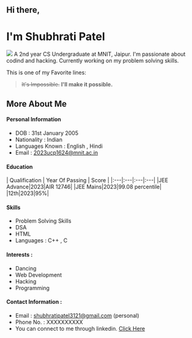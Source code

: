 ## Hi there,
# I'm Shubhrati Patel
![](https://devimages-cdn.apple.com/wwdc-services/articles/images/D49844A8-C710-4B9C-AA23-0C249E48B1AD/2048.jpeg)
A 2nd year CS Undergraduate at MNIT, Jaipur.
I'm passionate about codind and hacking.
Currently working on my problem solving skills.

This is one of my Favorite lines:
> ~~It's Impossible.~~
> **I'll make it possible.**

## More About Me 
#### Personal Information
- DOB : 31st January 2005
- Nationality : Indian
- Languages Known : English , Hindi
- Email : 2023ucp1624@mnit.ac.in

#### Education
| Qualification | Year Of Passing | Score |
|:---|:---|:---|:---|
|JEE Advance|2023|AIR 12746|
|JEE Mains|2023|99.08 percentile|
|12th|2023|95%|

#### Skills
+ Problem Solving Skills
+ DSA
+ HTML
+ Languages : C++ , C 

#### Interests : 
* Dancing
* Web Development
* Hacking
* Programming

#### Contact Information : 
+ Email : shubhratipatel3121@gmail.com (personal)
+ Phone No. : XXXXXXXXXX
+ You can connect to me through linkedin. [Click Here](https://www.linkedin.com/in/shubhrati-patel-46001a2b6/)







